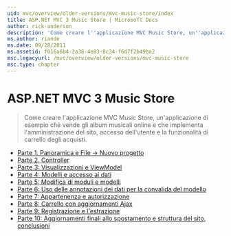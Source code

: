 ```yaml
---
uid: mvc/overview/older-versions/mvc-music-store/index
title: ASP.NET MVC 3 Music Store | Microsoft Docs
author: rick-anderson
description: 'Come creare l''applicazione MVC Music Store, un''applicazione di esempio che vende gli album musicali online e che implementa l''amministrazione del sito, accesso dell''utente, un...'
ms.author: riande
ms.date: 09/28/2011
ms.assetid: f016a6b4-2a38-4e83-8c34-f6d7f2b49ba2
msc.legacyurl: /mvc/overview/older-versions/mvc-music-store
msc.type: chapter
---
```

<a name="aspnet-mvc-3-music-store"></a>ASP.NET MVC 3 Music Store
====================
> Come creare l'applicazione MVC Music Store, un'applicazione di esempio che vende gli album musicali online e che implementa l'amministrazione del sito, accesso dell'utente e la funzionalità di carrello degli acquisti.


- [Parte 1. Panoramica e File -> Nuovo progetto](mvc-music-store-part-1.md)
- [Parte 2. Controller](mvc-music-store-part-2.md)
- [Parte 3: Visualizzazioni e ViewModel](mvc-music-store-part-3.md)
- [Parte 4: Modelli e accesso ai dati](mvc-music-store-part-4.md)
- [Parte 5: Modifica di moduli e modelli](mvc-music-store-part-5.md)
- [Parte 6: Uso delle annotazioni dei dati per la convalida del modello](mvc-music-store-part-6.md)
- [Parte 7: Appartenenza e autorizzazione](mvc-music-store-part-7.md)
- [Parte 8: Carrello con aggiornamenti Ajax](mvc-music-store-part-8.md)
- [Parte 9: Registrazione e l'estrazione](mvc-music-store-part-9.md)
- [Parte 10: Aggiornamenti finali allo spostamento e struttura del sito, conclusioni](mvc-music-store-part-10.md)
